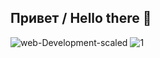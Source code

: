## Привет / Hello there 👋

![web-Development-scaled](https://user-images.githubusercontent.com/73703906/120066384-83dbab80-c08f-11eb-9785-e17aa6885fdb.jpg)
![1](https://user-images.githubusercontent.com/73703906/120066239-25163200-c08f-11eb-8733-caa04b5791c6.png)

